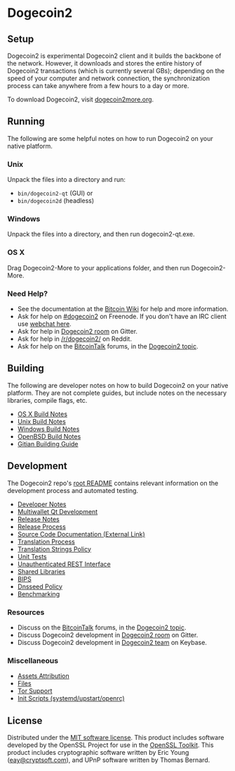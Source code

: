 Dogecoin2
=============

Setup
---------------------
Dogecoin2 is experimental Dogecoin2 client and it builds the backbone of the network. However, it downloads and stores the entire history of Dogecoin2 transactions (which is currently several GBs); depending on the speed of your computer and network connection, the synchronization process can take anywhere from a few hours to a day or more.

To download Dogecoin2, visit [dogecoin2more.org](https://dogecoin2more.org).

Running
---------------------
The following are some helpful notes on how to run Dogecoin2 on your native platform.

### Unix

Unpack the files into a directory and run:

- `bin/dogecoin2-qt` (GUI) or
- `bin/dogecoin2d` (headless)

### Windows

Unpack the files into a directory, and then run dogecoin2-qt.exe.

### OS X

Drag Dogecoin2-More to your applications folder, and then run Dogecoin2-More.

### Need Help?

* See the documentation at the [Bitcoin Wiki](https://en.bitcoin.it/wiki/Main_Page)
for help and more information.
* Ask for help on [#dogecoin2](http://webchat.freenode.net?channels=dogecoin2) on Freenode. If you don't have an IRC client use [webchat here](http://webchat.freenode.net?channels=dogecoin2).
* Ask for help in [Dogecoin2 room](https://gitter.im/Dogecoin2_Hub) on Gitter.
* Ask for help in [/r/dogecoin2/](https://nm.reddit.com/r/dogecoin2/) on Reddit.
* Ask for help on the [BitcoinTalk](https://bitcointalk.org/) forums, in the [Dogecoin2 topic](https://bitcointalk.org/index.php?topic=3017838.new#new).

Building
---------------------
The following are developer notes on how to build Dogecoin2 on your native platform. They are not complete guides, but include notes on the necessary libraries, compile flags, etc.

- [OS X Build Notes](build-osx.md)
- [Unix Build Notes](build-unix.md)
- [Windows Build Notes](build-windows.md)
- [OpenBSD Build Notes](build-openbsd.md)
- [Gitian Building Guide](gitian-building.md)

Development
---------------------
The Dogecoin2 repo's [root README](/README.md) contains relevant information on the development process and automated testing.

- [Developer Notes](developer-notes.md)
- [Multiwallet Qt Development](multiwallet-qt.md)
- [Release Notes](release-notes.md)
- [Release Process](release-process.md)
- [Source Code Documentation (External Link)](https://dev.visucore.com/bitcoin/doxygen/)
- [Translation Process](translation_process.md)
- [Translation Strings Policy](translation_strings_policy.md)
- [Unit Tests](unit-tests.md)
- [Unauthenticated REST Interface](REST-interface.md)
- [Shared Libraries](shared-libraries.md)
- [BIPS](bips.md)
- [Dnsseed Policy](dnsseed-policy.md)
- [Benchmarking](benchmarking.md)

### Resources
* Discuss on the [BitcoinTalk](https://bitcointalk.org/) forums, in the [Dogecoin2 topic](https://bitcointalk.org/index.php?topic=3017838.new#new).
* Discuss Dogecoin2 development in [Dogecoin2 room](https://gitter.im/Dogecoin2_Hub) on Gitter.
* Discuss Dogecoin2 development in [Dogecoin2 team](https://keybase.io/team/dogecoin2) on Keybase.

### Miscellaneous
- [Assets Attribution](assets-attribution.md)
- [Files](files.md)
- [Tor Support](tor.md)
- [Init Scripts (systemd/upstart/openrc)](init.md)

License
---------------------
Distributed under the [MIT software license](http://www.opensource.org/licenses/mit-license.php).
This product includes software developed by the OpenSSL Project for use in the [OpenSSL Toolkit](https://www.openssl.org/). This product includes
cryptographic software written by Eric Young ([eay@cryptsoft.com](mailto:eay@cryptsoft.com)), and UPnP software written by Thomas Bernard.
